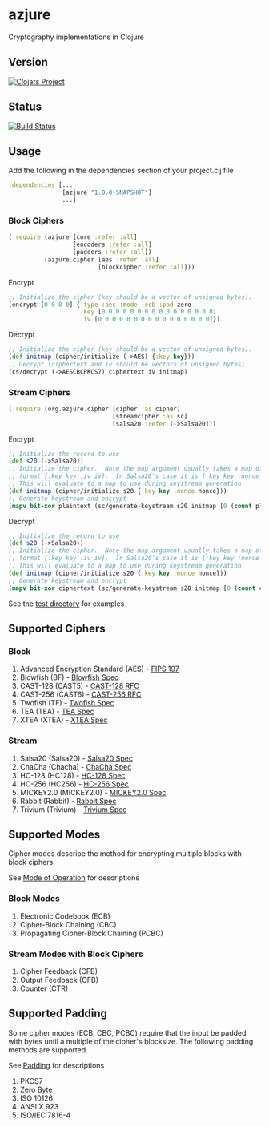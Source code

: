 azjure
======

Cryptography implementations in Clojure

## Version
[![Clojars Project](http://clojars.org/azjure/latest-version.svg)](http://clojars.org/azjure)

## Status
[![Build Status](https://travis-ci.org/CraZySacX/azjure.svg?branch=master)](https://travis-ci.org/CraZySacX/azjure)

## Usage
Add the following in the dependencies section of your project.clj file

```Clojure
:dependencies [...
               [azjure "1.0.0-SNAPSHOT"]
               ...]
```

### Block Ciphers
```Clojure
(:require (azjure [core :refer :all]
                  [encoders :refer :all]
                  [padders :refer :all])
          (azjure.cipher [aes :refer :all]
                         [blockcipher :refer :all]))
```
Encrypt

```Clojure
;; Initialize the cipher (key should be a vector of unsigned bytes).
(encrypt [0 0 0 0] {:type :aes :mode :ecb :pad zero
                    :key [0 0 0 0 0 0 0 0 0 0 0 0 0 0 0 0]
                    :iv [0 0 0 0 0 0 0 0 0 0 0 0 0 0 0 0]})
```

Decrypt

```Clojure
;; Initialize the cipher (key should be a vector of unsigned bytes).
(def initmap (cipher/initialize (->AES) {:key key}))
;; Decrypt (ciphertext and iv should be vectors of unsigned bytes)
(cs/decrypt (->AESCBCPKCS7) ciphertext iv initmap)
```

### Stream Ciphers

```Clojure
(:require (org.azjure.cipher [cipher :as cipher]
                             [streamcipher :as sc]
                             [salsa20 :refer (->Salsa20]))
```

Encrypt

```Clojure
;; Initialize the record to use
(def s20 (->Salsa20))
;; Initialize the cipher.  Note the map argument usually takes a map of the
;; format {:key key :iv iv}.  In Salsa20's case it is {:key key :nonce nonce}.
;; This will evaluate to a map to use during keystream generation
(def initmap (cipher/initialize s20 {:key key :nonce nonce}))
;; Generate keystream and encrypt
(mapv bit-xor plaintext (sc/generate-keystream s20 initmap [0 (count plaintext)]))
```

Decrypt

```Clojure
;; Initialize the record to use
(def s20 (->Salsa20))
;; Initialize the cipher.  Note the map argument usually takes a map of the
;; format {:key key :iv iv}.  In Salsa20's case it is {:key key :nonce nonce}.
;; This will evaluate to a map to use during keystream generation
(def initmap (cipher/initialize s20 {:key key :nonce nonce}))
;; Generate keystream and encrypt
(mapv bit-xor ciphertext (sc/generate-keystream s20 initmap [0 (count ciphertext)]))
```

See the [test directory](https://github.com/CraZySacX/azjure/tree/master/test/org/azjure/cipher) for examples

## Supported Ciphers
### Block
1. Advanced Encryption Standard (AES) - [FIPS 197](http://csrc.nist.gov/publications/fips/fips197/fips-197.pdf)
2. Blowfish (BF) - [Blowfish Spec](https://www.schneier.com/paper-blowfish-fse.html)
3. CAST-128 (CAST5) - [CAST-128 RFC](http://tools.ietf.org/html/rfc2144)
4. CAST-256 (CAST6) - [CAST-256 RFC](http://tools.ietf.org/html/rfc2612)
5. Twofish (TF) - [Twofish Spec](http://www.schneier.com/paper-twofish-paper.pdf)
6. TEA (TEA) - [TEA Spec](http://citeseer.ist.psu.edu/viewdoc/download?doi=10.1.1.45.281&rep=rep1&type=pdf)
7. XTEA (XTEA) - [XTEA Spec](http://www.cix.co.uk/~klockstone/xtea.pdf)

### Stream
1. Salsa20 (Salsa20) - [Salsa20 Spec](http://cr.yp.to/snuffle/spec.pdf)
2. ChaCha (Chacha) - [ChaCha Spec](http://cr.yp.to/chacha/chacha-20080128.pdf)
3. HC-128 (HC128) - [HC-128 Spec](http://www.ecrypt.eu.org/stream/p3ciphers/hc/hc128_p3.pdf)
4. HC-256 (HC256) - [HC-256 Spec](http://www3.ntu.edu.sg/home/wuhj/research/hc/hc256_fse.pdf)
5. MICKEY2.0 (MICKEY2.0) - [MICKEY2.0 Spec](http://www.ecrypt.eu.org/stream/p3ciphers/mickey/mickey_p3.pdf)
6. Rabbit (Rabbit) - [Rabbit Spec](http://tools.ietf.org/rfc/rfc4503.txt)
7. Trivium (Trivium) - [Trivium Spec](http://www.ecrypt.eu.org/stream/p3ciphers/trivium/trivium_p3.pdf)

## Supported Modes
Cipher modes describe the method for encrypting multiple blocks with block ciphers.

See [Mode of Operation](http://en.wikipedia.org/wiki/Block_cipher_mode_of_operation) for
descriptions

### Block Modes
1. Electronic Codebook (ECB)
2. Cipher-Block Chaining (CBC)
3. Propagating Cipher-Block Chaining (PCBC)

### Stream Modes with Block Ciphers
1. Cipher Feedback (CFB)
2. Output Feedback (OFB)
3. Counter (CTR)

## Supported Padding
Some cipher modes (ECB, CBC, PCBC) require that the input be padded with bytes until a 
multiple of the cipher's blocksize.  The following padding methods are supported.

See [Padding](http://en.wikipedia.org/wiki/Padding_%28cryptography%29) for descriptions

1. PKCS7
2. Zero Byte
3. ISO 10126
4. ANSI X.923
5. ISO/IEC 7816-4
